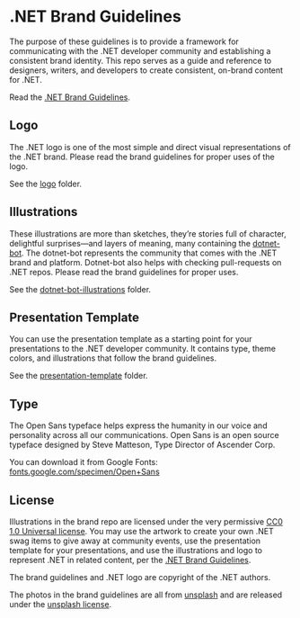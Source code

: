 # .NET Brand Guidelines

The purpose of these guidelines is to provide a framework for communicating with the .NET developer community and establishing a consistent brand identity. This repo serves as a guide and reference to designers, writers, and developers to create consistent, on-brand content for .NET. 

Read the [.NET Brand Guidelines](dotnet-brand-guidelines.pdf).

## Logo

The .NET logo is one of the most simple and direct visual   representations of the .NET brand. Please read the brand guidelines for proper uses of the logo. 

See the [logo](/logo) folder.

## Illustrations
These illustrations are more than sketches, they’re stories full of character, delightful surprises—and layers of meaning, many containing the [dotnet-bot](https://github.com/dotnet-bot). The dotnet-bot represents the community that comes with the .NET brand and platform. Dotnet-bot also helps with checking pull-requests on .NET repos. Please read the brand guidelines for proper uses. 

See the [dotnet-bot-illustrations](/dotnet-bot-illustrations) folder.

## Presentation Template
You can use the presentation template as a starting point for your presentations to the .NET developer community. It contains type, theme colors, and illustrations that follow the brand guidelines. 

See the [presentation-template](/presentation-template) folder.

## Type

The Open Sans typeface helps express the humanity in our voice and personality across all our communications. Open Sans is an open source typeface designed by Steve Matteson, Type Director of Ascender Corp.

You can download it from Google Fonts: [fonts.google.com/specimen/Open+Sans](https://fonts.google.com/specimen/Open+Sans) 

## License

Illustrations in the brand repo are licensed under the very permissive [CC0 1.0 Universal license](https://github.com/dotnet/brand/blob/master/LICENSE). You may use the artwork to create your own .NET swag items to give away at community events, use the presentation template for your presentations, and use the illustrations and logo to represent .NET in related content, per the [.NET Brand Guidelines](dotnet-brand-guidelines.pdf). 

The brand guidelines and .NET logo are copyright of the .NET authors. 

The photos in the brand guidelines are all from [unsplash](https://unsplash.com) and are released under the [unsplash license](https://unsplash.com/license).
